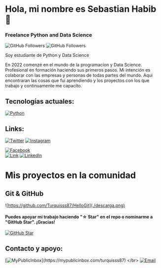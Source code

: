 # Hola, mi nombre es Sebastian Habib 👋
### Freelance Python and Data Science


![GitHub Followers](https://img.shields.io/github/followers/turquisss87?style=social)
![GitHub Followers](https://img.shields.io/github/stars/turquisss87?style=social)

Soy estudiante  de  Python y Data Science

En 2022 comenzé en el mundo de la programacíon y Data Science. 
Profesional en formación haciendo sus primeros pasos.
Mi intención es colaborar con las empresas y personas de todas partes del mundo.
Aqui encontraran las cosas que fui aprendiendo y los proyectos con los que trabajo y continuamente me capacito.


## Tecnologías actuales:

[![Python](https://img.shields.io/badge/Python-yellow?style=for-the-badge&logo=python&logoColor=white&labelColor=101010)]()


## Links:


[![Twitter](https://img.shields.io/badge/Twitter-Turquisss87-9cf)](https://twitter.com/turquisss87)
[![Instagram](https://img.shields.io/badge/Instagram-Turquisss87-red)](https://instagram.com/turquisss87)

[![Facebook](https://img.shields.io/badge/Facebook-Turquisss87-orange)](https://facebook.com/turquisss87)
</br>
[![Link](https://img.shields.io/badge/Web-Turquisss87-lightgrey)](https://turquisss87.com)
[![LinkedIn](https://img.shields.io/badge/Linkedin-Turquisss87-blue)](https://www.linkedin.com/in/turquisss87)



# Mis proyectos en la comunidad

## Git & GitHub
![https://github.com/Turquisss87/HelloGit](./descarga.png)



#### Puedes apoyar mi trabajo haciendo "☆ Star" en el repo o nominarme a "GitHub Star". ¡Gracias!

[![GitHub Star](https://img.shields.io/badge/GitHub-Nominar_a_star-yellow?style=for-the-badge&logo=github&logoColor=white&labelColor=101010)](https://stars.github.com/nominate/)


## Contacto y apoyo:

[![MyPublicInbox](https://img.shields.io/badge/MyPublicInbox-MENSAJE+CAFÉ_(RESPUESTA_RÁPIDA)_Gracias!-orange?style=for-the-badge&logo=Microsoft+Outlook&logoColor=white&labelColor=101010)](https://mypublicinbox.com/turquisss87)
</br>
[![Email](https://img.shields.io/badge/Email-Turquisss87-blueviolet)](mailto:turquisss87@gmail.com)
</br>
